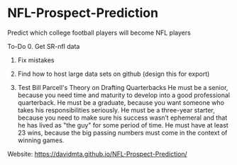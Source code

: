 # NFL-Prospect-Prediction
Predict which college football players will become NFL players

To-Do
0. Get SR-nfl data

1. Fix mistakes

2. Find how to host large data sets on github (design this for export)

3. Test Bill Parcell's Theory on Drafting Quarterbacks
He must be a senior, because you need time and maturity to develop into a good professional quarterback.
He must be a graduate, because you want someone who takes his responsibilities seriously.
He must be a three-year starter, because you need to make sure his success wasn’t ephemeral and that he has lived as "the guy" for some period of time.
He must have at least 23 wins, because the big passing numbers must come in the context of winning games.

Website: https://davidmta.github.io/NFL-Prospect-Prediction/
